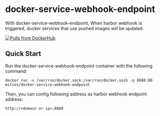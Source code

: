 # docker-service-webhook-endpoint

With docker-service-webhook-endpoint, When harbor webhook is triggered, docker services that use pushed images will be updated.

[![Pulls from DockerHub](https://img.shields.io/docker/pulls/mities/docker-service-webhook-endpoint.svg)](https://hub.docker.com/r/mities/docker-service-webhook-endpoint)

## Quick Start

Run the docker-service-webhook-endpoint container with the following command:
```
docker run -v /var/run/docker.sock:/var/run/docker.sock -p 8888:80 mities/docker-service-webhook-endpoint
```

Then, you can config following address as harbor webhook endpoint address:
```
http://<domain or ip>:8888
```
